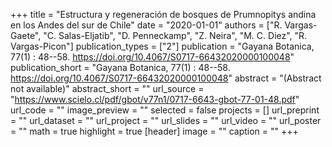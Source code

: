 +++
title = "Estructura y regeneración de bosques de Prumnopitys andina en los Andes del sur de Chile"
date = "2020-01-01"
authors = ["R. Vargas-Gaete", "C. Salas-Eljatib", "D. Penneckamp", "Z. Neira", "M. C. Diez", "R. Vargas-Picon"]
publication_types = ["2"]
publication = "Gayana Botanica, 77(1) : 48--58. https://doi.org/10.4067/S0717-66432020000100048"
publication_short = "Gayana Botanica, 77(1) : 48--58. https://doi.org/10.4067/S0717-66432020000100048"
abstract = "(Abstract not available)"
abstract_short = ""
url_source = "https://www.scielo.cl/pdf/gbot/v77n1/0717-6643-gbot-77-01-48.pdf"
url_code = ""
image_preview = ""
selected = false
projects = []
url_preprint = ""
url_dataset = ""
url_project = ""
url_slides = ""
url_video = ""
url_poster = ""
math = true
highlight = true
[header]
image = ""
caption = ""
+++
